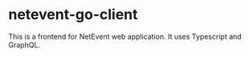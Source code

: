 # netevent-go-client

This is a frontend for NetEvent web application. It uses Typescript and GraphQL.
